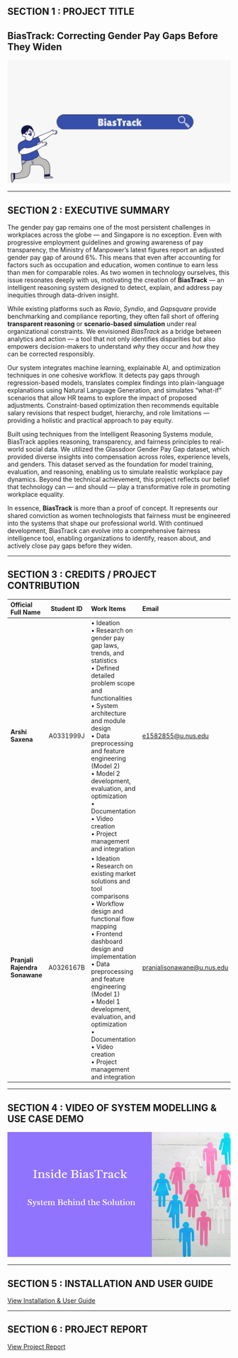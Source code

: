 ## SECTION 1 : PROJECT TITLE
## BiasTrack: Correcting Gender Pay Gaps Before They Widen

[![Watch the video](Video/Biastrack.png)](https://www.youtube.com/watch?v=KAWZH4DDgiw)

---

## SECTION 2 : EXECUTIVE SUMMARY

The gender pay gap remains one of the most persistent challenges in workplaces across the globe — and Singapore is no exception. Even with progressive employment guidelines and growing awareness of pay transparency, the Ministry of Manpower’s latest figures report an adjusted gender pay gap of around 6%. This means that even after accounting for factors such as occupation and education, women continue to earn less than men for comparable roles. As two women in technology ourselves, this issue resonates deeply with us, motivating the creation of **BiasTrack** — an intelligent reasoning system designed to detect, explain, and address pay inequities through data-driven insight.

While existing platforms such as *Ravio*, *Syndio*, and *Gapsquare* provide benchmarking and compliance reporting, they often fall short of offering **transparent reasoning** or **scenario-based simulation** under real organizational constraints. We envisioned *BiasTrack* as a bridge between analytics and action — a tool that not only identifies disparities but also empowers decision-makers to understand *why* they occur and *how* they can be corrected responsibly.

Our system integrates machine learning, explainable AI, and optimization techniques in one cohesive workflow. It detects pay gaps through regression-based models, translates complex findings into plain-language explanations using Natural Language Generation, and simulates “what-if” scenarios that allow HR teams to explore the impact of proposed adjustments. Constraint-based optimization then recommends equitable salary revisions that respect budget, hierarchy, and role limitations — providing a holistic and practical approach to pay equity.

Built using techniques from the Intelligent Reasoning Systems module, BiasTrack applies reasoning, transparency, and fairness principles to real-world social data. We utilized the Glassdoor Gender Pay Gap dataset, which provided diverse insights into compensation across roles, experience levels, and genders. This dataset served as the foundation for model training, evaluation, and reasoning, enabling us to simulate realistic workplace pay dynamics. Beyond the technical achievement, this project reflects our belief that technology can — and should — play a transformative role in promoting workplace equality.

In essence, **BiasTrack** is more than a proof of concept. It represents our shared conviction as women technologists that fairness must be engineered into the systems that shape our professional world. With continued development, BiasTrack can evolve into a comprehensive fairness intelligence tool, enabling organizations to identify, reason about, and actively close pay gaps before they widen.

---

## SECTION 3 : CREDITS / PROJECT CONTRIBUTION

| **Official Full Name**         | **Student ID** | **Work Items**                                                                                                                                                                                                                                                                                                                                                                                            | **Email**                                            |
| :----------------------------- | :-------------------------------: | :----------------------------------------------------------------------------------------------------------------------------------------------------------------------------------------------------------------------------------------------------------------------------------------------------------------------------------------------------------------------------------------------------------------------- | :-------------------------------------------------------------- |
| **Arshi Saxena**               |             A0331999J             | • Ideation<br>• Research on gender pay gap laws, trends, and statistics<br>• Defined detailed problem scope and functionalities <br>• System architecture and module design<br>• Data preprocessing and feature engineering (Model 2)<br>• Model 2 development, evaluation, and optimization<br>• Documentation <br>• Video creation <br>• Project management and integration | [e1582855@u.nus.edu](mailto:e1582855@u.nus.edu)                 |
| **Pranjali Rajendra Sonawane** |             A0326167B             | • Ideation<br>• Research on existing market solutions and tool comparisons<br>• Workflow design and functional flow mapping<br>• Frontend dashboard design and implementation<br>• Data preprocessing and feature engineering (Model 1)<br>• Model 1 development, evaluation, and optimization<br> • Documentation <br>• Video creation <br>• Project management and integration                                          | [pranjalisonawane@u.nus.edu](mailto:pranjalisonawane@u.nus.edu) |


---

## SECTION 4 : VIDEO OF SYSTEM MODELLING & USE CASE DEMO

[![Watch the video](Video/System.png)](https://www.youtube.com/watch?v=yAiBt9lTmBE)

---

## SECTION 5 : INSTALLATION AND USER GUIDE
[View Installation & User Guide](ProjectReport/Installation_and_User_Guide.pdf)

---
## SECTION 6 : PROJECT REPORT

[View Project Report](ProjectReport/Project_Report.pdf)
